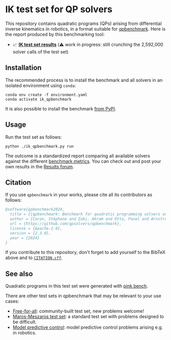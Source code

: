 # IK test set for QP solvers

This repository contains quadratic programs (QPs) arising from differential inverse kinematics in robotics, in a format suitable for [qpbenchmark](https://github.com/qpsolvers/qpbenchmark). Here is the report produced by this benchmarking tool:

- 📈 <a href="results/ik_qpbenchmark.md"><strong>IK test set results</strong></a> (⚠️ work in progress: still crunching the 2,592,000 solver calls of the test set)

## Installation

The recommended process is to install the benchmark and all solvers in an isolated environment using `conda`:

```console
conda env create -f environment.yaml
conda activate ik_qpbenchmark
```

It is also possible to install the benchmark [from PyPI](https://github.com/qpsolvers/qpbenchmark#installation).

## Usage

Run the test set as follows:

```
python ./ik_qpbenchmark.py run
```

The outcome is a standardized report comparing all available solvers against the different [benchmark metrics](https://github.com/qpsolvers/qpbenchmark#metrics). You can check out and post your own results in the [Results forum](https://github.com/qpsolvers/ik_qpbenchmark/discussions/categories/results).

## Citation

If you use `qpbenchmark` in your works, please cite all its contributors as follows:

```bibtex
@software{qpbenchmark2024,
  title = {{qpbenchmark: Benchmark for quadratic programming solvers available in Python}},
  author = {Caron, Stéphane and Zaki, Akram and Otta, Pavel and Arnström, Daniel and Carpentier, Justin and Yang, Fengyu and Leziart, Pierre-Alexandre},
  url = {https://github.com/qpsolvers/qpbenchmark},
  license = {Apache-2.0},
  version = {2.3.0},
  year = {2024}
}
```

If you contribute to this repository, don't forget to add yourself to the BibTeX above and to [`CITATION.cff`](https://github.com/qpsolvers/qpbenchmark/blob/main/CITATION.cff).

## See also

Quadratic programs in this test set were generated with [pink bench](https://github.com/stephane-caron/pink_bench).

There are other test sets in qpbenchmark that may be relevant to your use cases:

- [Free-for-all](https://github.com/qpsolvers/free_for_all_qpbenchmark): community-built test set, new problems welcome!
- [Maros-Meszaros test set](https://github.com/qpsolvers/maros_meszaros_qpbenchmark/): a standard test set with problems designed to be difficult.
- [Model predictive control](https://github.com/qpsolvers/mpc_qpbenchmark): model predictive control problems arising e.g. in robotics.
